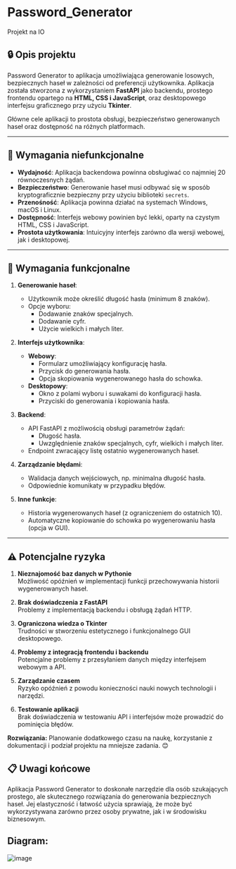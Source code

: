 # Password_Generator
Projekt na IO

## 🔒 Opis projektu
Password Generator to aplikacja umożliwiająca generowanie losowych, bezpiecznych haseł w zależności od preferencji użytkownika. Aplikacja została stworzona z wykorzystaniem **FastAPI** jako backendu, prostego frontendu opartego na **HTML, CSS i JavaScript**, oraz desktopowego interfejsu graficznego przy użyciu **Tkinter**.

Główne cele aplikacji to prostota obsługi, bezpieczeństwo generowanych haseł oraz dostępność na różnych platformach.

---

## 📝 Wymagania niefunkcjonalne
- **Wydajność**: Aplikacja backendowa powinna obsługiwać co najmniej 20 równoczesnych żądań.
- **Bezpieczeństwo**: Generowanie haseł musi odbywać się w sposób kryptograficznie bezpieczny przy użyciu biblioteki `secrets`.
- **Przenośność**: Aplikacja powinna działać na systemach Windows, macOS i Linux.
- **Dostępność**: Interfejs webowy powinien być lekki, oparty na czystym HTML, CSS i JavaScript.
- **Prostota użytkowania**: Intuicyjny interfejs zarówno dla wersji webowej, jak i desktopowej.

---

## 🎯 Wymagania funkcjonalne
1. **Generowanie haseł**:
   - Użytkownik może określić długość hasła (minimum 8 znaków).
   - Opcje wyboru:
     - Dodawanie znaków specjalnych.
     - Dodawanie cyfr.
     - Użycie wielkich i małych liter.

2. **Interfejs użytkownika**:
   - **Webowy**:
     - Formularz umożliwiający konfigurację hasła.
     - Przycisk do generowania hasła.
     - Opcja skopiowania wygenerowanego hasła do schowka.
   - **Desktopowy**:
     - Okno z polami wyboru i suwakami do konfiguracji hasła.
     - Przyciski do generowania i kopiowania hasła.

3. **Backend**:
   - API FastAPI z możliwością obsługi parametrów żądań:
     - Długość hasła.
     - Uwzględnienie znaków specjalnych, cyfr, wielkich i małych liter.
   - Endpoint zwracający listę ostatnio wygenerowanych haseł.

4. **Zarządzanie błędami**:
   - Walidacja danych wejściowych, np. minimalna długość hasła.
   - Odpowiednie komunikaty w przypadku błędów.

5. **Inne funkcje**:
   - Historia wygenerowanych haseł (z ograniczeniem do ostatnich 10).
   - Automatyczne kopiowanie do schowka po wygenerowaniu hasła (opcja w GUI).

---

## ⚠️ Potencjalne ryzyka

1. **Nieznajomość baz danych w Pythonie**  
   Możliwość opóźnień w implementacji funkcji przechowywania historii wygenerowanych haseł.

2. **Brak doświadczenia z FastAPI**  
   Problemy z implementacją backendu i obsługą żądań HTTP.

3. **Ograniczona wiedza o Tkinter**  
   Trudności w stworzeniu estetycznego i funkcjonalnego GUI desktopowego.

4. **Problemy z integracją frontendu i backendu**  
   Potencjalne problemy z przesyłaniem danych między interfejsem webowym a API.

5. **Zarządzanie czasem**  
   Ryzyko opóźnień z powodu konieczności nauki nowych technologii i narzędzi.

6. **Testowanie aplikacji**  
   Brak doświadczenia w testowaniu API i interfejsów może prowadzić do pominięcia błędów.

**Rozwiązania:** Planowanie dodatkowego czasu na naukę, korzystanie z dokumentacji i podział projektu na mniejsze zadania. 😊


## 📋 Uwagi końcowe
Aplikacja Password Generator to doskonałe narzędzie dla osób szukających prostego, ale skutecznego rozwiązania do generowania bezpiecznych haseł. Jej elastyczność i łatwość użycia sprawiają, że może być wykorzystywana zarówno przez osoby prywatne, jak i w środowisku biznesowym.


##  Diagram:

![image](https://github.com/user-attachments/assets/9ba13976-a774-4d04-828c-d480935c3909)




